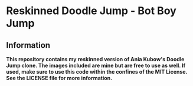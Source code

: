 # Reskinned Doodle Jump - Bot Boy Jump
## Information
<b>This repository contains my reskinned version of Ania Kubow's Doodle Jump clone. The images included are mine but are free to use as well. If used, make sure to use this code within the confines of the MIT License. See the LICENSE file for more information.</b>
